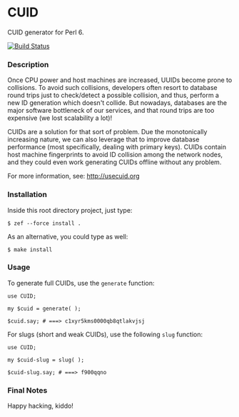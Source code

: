 CUID
====

CUID generator for Perl 6.

[![Build Status](https://travis-ci.org/marcoonroad/perl6-cuid.svg?branch=master)](https://travis-ci.org/marcoonroad/perl6-cuid)

### Description

Once CPU power and host machines are increased, UUIDs become prone
to collisions. To avoid such collisions, developers often resort to
database round trips just to check/detect a possible collision, and
thus, perform a new ID generation which doesn't collide. But nowadays,
databases are the major software bottleneck of our services, and that
round trips are too expensive (we lost scalability a lot)!

CUIDs are a solution for that sort of problem. Due the monotonically
increasing nature, we can also leverage that to improve database performance
(most specifically, dealing with primary keys). CUIDs contain host machine
fingerprints to avoid ID collision among the network nodes, and they could even work
generating CUIDs offline without any problem.

For more information, see: http://usecuid.org

### Installation

Inside this root directory project, just type:

```shell
$ zef --force install .
```

As an alternative, you could type as well:

```shell
$ make install
```

### Usage

To generate full CUIDs, use the `generate` function:

```perl6
use CUID;

my $cuid = generate( );

$cuid.say; # ===> c1xyr5kms0000qb8qtlakvjsj
```

For slugs (short and weak CUIDs), use the following `slug` function:

```perl6
use CUID;

my $cuid-slug = slug( );

$cuid-slug.say; # ===> f900qqno
```

### Final Notes

Happy hacking, kiddo!
